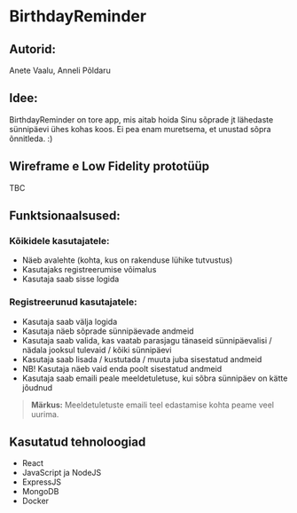 # BirthdayReminder

## Autorid:
Anete Vaalu, Anneli Põldaru

## Idee:
BirthdayReminder on tore app, mis aitab hoida Sinu sõprade jt lähedaste sünnipäevi ühes kohas koos. Ei pea enam muretsema, et unustad sõpra õnnitleda. :)

## Wireframe e Low Fidelity prototüüp
TBC

## Funktsionaalsused:
### Kõikidele kasutajatele:
* Näeb avalehte (kohta, kus on rakenduse lühike tutvustus)
* Kasutajaks registreerumise võimalus
* Kasutaja saab sisse logida

### Registreerunud kasutajatele:
* Kasutaja saab välja logida
* Kasutaja näeb sõprade sünnipäevade andmeid
* Kasutaja saab valida, kas vaatab parasjagu tänaseid sünnipäevalisi / nädala jooksul tulevaid / kõiki sünnipäevi
* Kasutaja saab lisada / kustutada / muuta juba sisestatud andmeid
* NB! Kasutaja näeb vaid enda poolt sisestatud andmeid
* Kasutaja saab emaili peale meeldetuletuse, kui sõbra sünnipäev on kätte jõudnud
> **Märkus:** Meeldetuletuste emaili teel edastamise kohta peame veel uurima.

## Kasutatud tehnoloogiad
* React
* JavaScript ja NodeJS
* ExpressJS
* MongoDB
* Docker
